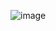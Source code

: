 ![image](https://user-images.githubusercontent.com/105948967/178371410-4a8d34bf-7dbc-4510-a0eb-08766c04cef6.png)
